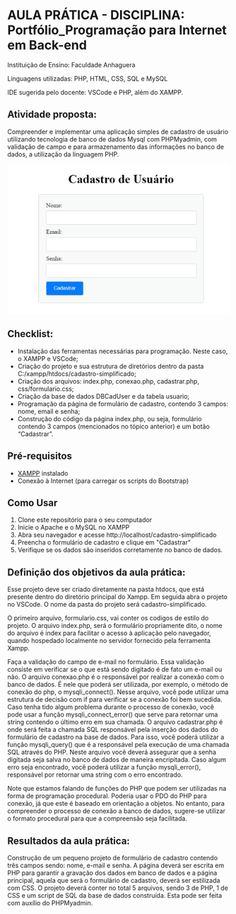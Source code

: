 
# AULA PRÁTICA - DISCIPLINA: Portfólio_Programação para Internet em Back-end

Instituição de Ensino: Faculdade Anhaguera

Linguagens utilizadas: PHP, HTML, CSS, SQL e MySQL

IDE sugerida pelo docente: VSCode e PHP, além do XAMPP.

## Atividade proposta:
Compreender e implementar uma aplicação simples de cadastro de usuário utilizando tecnologia de banco de dados Mysql com PHPMyadmin, com validação de campo e para armazenamento das informações no banco de dados, a utilização da linguagem PHP.

<img src="./cadastro-simples.gif" alt="gif da tela do projeto">

## Checklist: 
- Instalação das ferramentas necessárias para programação. Neste caso, o XAMPP e VSCode; 
- Criação do projeto e sua estrutura de diretórios dentro da pasta C:/xampp/htdocs/cadastro-simplificado; 
- Criação dos arquivos: index.php, conexao.php, cadastrar.php, css/formulario.css; 
- Criação da base de dados DBCadUser e da tabela usuario; 
- Programação da página de formulário de cadastro, contendo 3 campos: nome, email e senha; 
- Construção do código da página index.php, ou seja, formulário contendo 3 campos (mencionados no tópico anterior) e um botão “Cadastrar”.

## Pré-requisitos

- [XAMPP](https://www.apachefriends.org/index.html) instalado
- Conexão à Internet (para carregar os scripts do Bootstrap)

## Como Usar

1. Clone este repositório para o seu computador
2. Inicie o Apache e o MySQL no XAMPP
3. Abra seu navegador e acesse http://localhost/cadastro-simplificado
4. Preencha o formulário de cadastro e clique em "Cadastrar"
5. Verifique se os dados são inseridos corretamente no banco de dados.

## Definição dos objetivos da aula prática:
Esse projeto deve ser criado diretamente na pasta htdocs, que está presente dentro do diretório principal do Xampp. 
Em seguida abra o projeto no VSCode.
O nome da pasta do projeto será cadastro-simplificado.

O primeiro arquivo, formulario.css, vai conter os codigos de estilo do projeto. 
O arquivo index.php, será o formulário propriamente dito, o nome do arquivo é index para facilitar o acesso à aplicação pelo navegador, quando hospedado localmente no servidor fornecido pela ferramenta Xampp. 

Faça a validação do campo de e-mail no formulário. 
Essa validação consiste em verificar se o que está sendo digitado é de fato um e-mail ou não. 
O arquivo conexao.php é o responsável por realizar a conexão com o banco de dados. 
É nele que poderá ser utilizada, por exemplo, o método de conexão do php, o mysqli_connect(). 
Nesse arquivo, você pode utilizar uma estrutura de decisão com if para verificar se a conexão foi bem sucedida. 
Caso tenha tido algum problema durante o processo de conexão, você pode usar a função mysqli_connect_error() que serve para retornar uma string contendo o último erro em sua chamada.
O arquivo cadastrar.php é onde será feita a chamada SQL responsável pela inserção dos dados do formulário de cadastro na base de dados. 
Para isso, você poderá utilizar a função mysqli_query() que é a responsável pela execução de uma chamada SQL através do PHP. 
Neste arquivo você deverá assegurar que a senha digitada seja salva no banco de dados de maneira encripitada. 
Caso algum erro seja encontrado, você poderá utilizar a função mysqli_error(), responsável por retornar uma string com o erro encontrado.

Note que estamos falando de funções do PHP que podem ser utilizadas na forma de programação procedural. 
Poderia usar o PDO do PHP para conexão, já que este é baseado em orientação a objetos. 
No entanto, para compreender o processo de conexão a banco de dados, sugere-se utilizar o formato procedural para que a compreensão seja facilitada.


## Resultados da aula prática: 
Construção de um pequeno projeto de formulário de cadastro contendo três campos sendo: nome, e-mail e senha.
A página deverá ser escrita em PHP para garantir a gravação dos dados em banco de dados e a página principal, aquela que será o formulário de cadastro, deverá ser estilizada com CSS. 
O projeto deverá conter no total 5 arquivos, sendo 3 de PHP, 1 de CSS e um script de SQL da base de dados construída. 
Esta pode ser feita com auxílio do PHPMyadmin.
